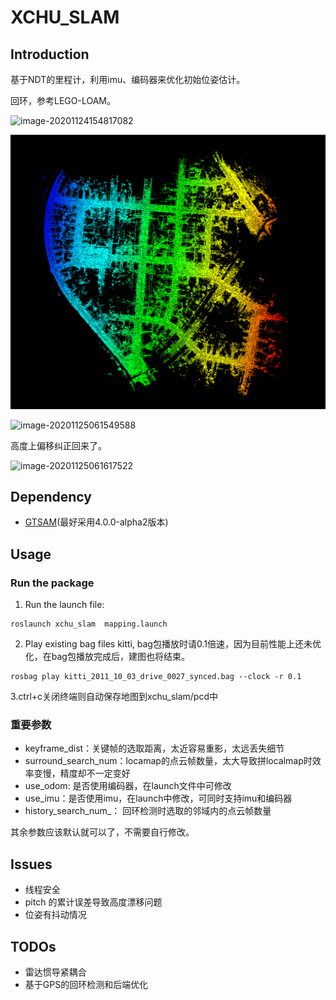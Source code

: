 # XCHU_SLAM

## Introduction

基于NDT的里程计，利用imu、编码器来优化初始位姿估计。

回环，参考LEGO-LOAM。

![image-20201124154817082](README/image-20201124154817082.png)

![image-20201125123654379](README/image-20201125123654379.png)

![image-20201125061549588](README/image-20201125061549588.png)

高度上偏移纠正回来了。

![image-20201125061617522](README/image-20201125061617522.png)

## Dependency

- [GTSAM](https://github.com/borglab/gtsam/releases)(最好采用4.0.0-alpha2版本)

## Usage

### Run the package

1. Run the launch file:

```shell
roslaunch xchu_slam  mapping.launch 
```

2. Play existing bag files kitti, bag包播放时请0.1倍速，因为目前性能上还未优化，在bag包播放完成后，建图也将结束。

```shell
rosbag play kitti_2011_10_03_drive_0027_synced.bag --clock -r 0.1
```

   3.ctrl+c关闭终端则自动保存地图到xchu_slam/pcd中

### 重要参数

- keyframe_dist：关键帧的选取距离，太近容易重影，太远丢失细节
- surround_search_num：locamap的点云帧数量，太大导致拼localmap时效率变慢，精度却不一定变好
- use_odom: 是否使用编码器，在launch文件中可修改
- use_imu：是否使用imu，在launch中修改，可同时支持imu和编码器
- history_search_num_： 回环检测时选取的邻域内的点云帧数量

其余参数应该默认就可以了，不需要自行修改。


## Issues

- 线程安全
- pitch 的累计误差导致高度漂移问题
- 位姿有抖动情况

## TODOs

- 雷达惯导紧耦合
- 基于GPS的回环检测和后端优化
